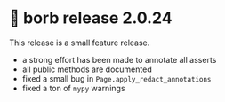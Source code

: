 # :mega: borb release 2.0.24

This release is a small feature release.
- a strong effort has been made to annotate all asserts
- all public methods are documented
- fixed a small bug in `Page.apply_redact_annotations`
- fixed a ton of `mypy` warnings